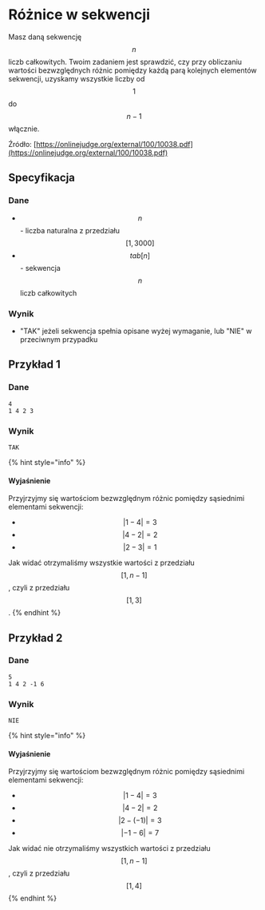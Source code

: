 # Różnice w sekwencji

Masz daną sekwencję $$n$$ liczb całkowitych. Twoim zadaniem jest sprawdzić, czy przy obliczaniu wartości bezwzględnych różnic pomiędzy każdą parą kolejnych elementów sekwencji, uzyskamy wszystkie liczby od $$1$$ do $$n-1$$ włącznie.

Źródło: [https://onlinejudge.org/external/100/10038.pdf](https://onlinejudge.org/external/100/10038.pdf)

## Specyfikacja

### Dane

* $$n$$ - liczba naturalna z przedziału $$[1,3000]$$
* $$tab[n]$$ - sekwencja $$n$$ liczb całkowitych

### Wynik

* "TAK" jeżeli sekwencja spełnia opisane wyżej wymaganie, lub "NIE" w przeciwnym przypadku

## Przykład 1

### Dane

```
4
1 4 2 3
```

### Wynik

```
TAK
```

{% hint style="info" %}
#### Wyjaśnienie

Przyjrzyjmy się wartościom bezwzględnym różnic pomiędzy sąsiednimi elementami sekwencji:

* $$|1-4|=3$$
* $$|4-2|=2$$
* $$|2-3|=1$$

Jak widać otrzymaliśmy wszystkie wartości z przedziału $$[1,n-1]$$, czyli z przedziału $$[1,3]$$.
{% endhint %}

## Przykład 2

### Dane

```
5
1 4 2 -1 6
```

### Wynik

```
NIE
```

{% hint style="info" %}
#### Wyjaśnienie

Przyjrzyjmy się wartościom bezwzględnym różnic pomiędzy sąsiednimi elementami sekwencji:

* $$|1-4|=3$$
* $$|4-2|=2$$
* $$|2-(-1)|=3$$
* $$|-1-6|=7$$

Jak widać nie otrzymaliśmy wszystkich wartości z przedziału $$[1,n-1]$$, czyli z przedziału $$[1,4]$$
{% endhint %}
